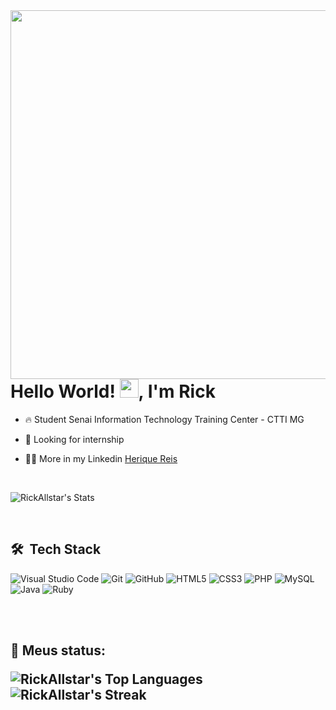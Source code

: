 <img align="right" height="590em" src="https://raw.githubusercontent.com/gist/RickAllstar/3f23ef3f31e1d52c296bd36fdab5b070/raw/3852eb19e54ee486caff000d39a281455006fdc6/githubcard.svg"/>
<h1 align="left">Hello World! <img src="https://raw.githubusercontent.com/kaueMarques/kaueMarques/master/hi.gif" height="30px">, I'm Rick</h1>


- 🔥 Student Senai Information Technology Training Center - CTTI MG 

- 🔭 Looking for internship

- 👨‍💻 More in my Linkedin [Herique Reis](https://www.linkedin.com/in/henrique-quirino-350736247/)
<br>

![RickAllstar's Stats](https://github-readme-stats.vercel.app/api?username=RickAllstar&theme=midnight-purple&show_icons=true&hide_border=true&count_private=true)
 
<br>
          
## 🛠 &nbsp;Tech Stack

![Visual Studio Code](https://img.shields.io/badge/Visual%20Studio%20Code-0078d7.svg?style=for-the-badge&logo=visual-studio-code&logoColor=white)
![Git](https://img.shields.io/badge/git-%23F05033.svg?style=for-the-badge&logo=git&logoColor=white)
![GitHub](https://img.shields.io/badge/github-%23121011.svg?style=for-the-badge&logo=github&logoColor=white)
![HTML5](https://img.shields.io/badge/html5-%23E34F26.svg?style=for-the-badge&logo=html5&logoColor=white)
![CSS3](https://img.shields.io/badge/css3-%231572B6.svg?style=for-the-badge&logo=css3&logoColor=white)
![PHP](https://img.shields.io/badge/PHP-777BB4?style=for-the-badge&logo=php&logoColor=white)
![MySQL](https://img.shields.io/badge/MySQL-00000F?style=for-the-badge&logo=mysql&logoColor=white)
![Java](https://img.shields.io/badge/Java-ED8B00?style=for-the-badge&logo=openjdk&logoColor=white)
![Ruby](https://img.shields.io/badge/ruby-%23CC342D.svg?style=for-the-badge&logo=ruby&logoColor=white)

<br><br>

<h2 align="left">
 🔎 Meus status:
 
![RickAllstar's Top Languages](https://github-readme-stats.vercel.app/api/top-langs/?username=RickAllstar&theme=midnight-purple&show_icons=true&hide_border=true&layout=compact) ![RickAllstar's Streak](https://github-readme-streak-stats.herokuapp.com/?user=RickAllstar&theme=midnight-purple&hide_border=true)
